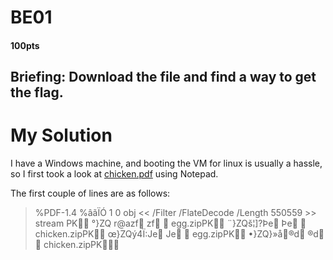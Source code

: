 # BE01
#### 100pts
## Briefing: Download the file and find a way to get the flag.

# My Solution

I have a Windows machine, and booting the VM for linux is usually a hassle, so I first took a look at [chicken.pdf](https://github.com/theamandawang/NCS-2021-Writeup/blob/main/BE01/chicken.pdf) using Notepad.

The first couple of lines are as follows:
> %PDF-1.4
> %âãÏÓ
> 1 0 obj
> <<
> /Filter /FlateDecode
> /Length 550559
> \>\>
> stream
> PK
>      °}ZQ r@azf zf    egg.zipPK
>      ¨}ZQš¦]?Þe Þe    chicken.zipPK
>      œ}ZQý4Ï:Je Je    egg.zipPK
>      •}ZQ}»å®d ®d    chicken.zipPK 
